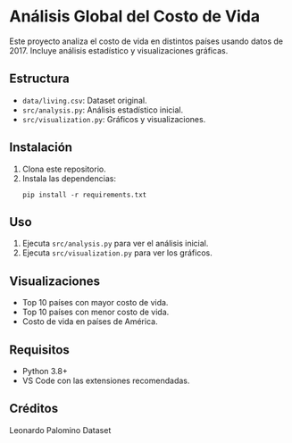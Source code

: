 # Análisis Global del Costo de Vida

Este proyecto analiza el costo de vida en distintos países usando datos de 2017. Incluye análisis estadístico y visualizaciones gráficas.

## Estructura

- `data/living.csv`: Dataset original.
- `src/analysis.py`: Análisis estadístico inicial.
- `src/visualization.py`: Gráficos y visualizaciones.

## Instalación

1. Clona este repositorio.
2. Instala las dependencias:
   ```
   pip install -r requirements.txt
   ```

## Uso

1. Ejecuta `src/analysis.py` para ver el análisis inicial.
2. Ejecuta `src/visualization.py` para ver los gráficos.

## Visualizaciones

- Top 10 países con mayor costo de vida.
- Top 10 países con menor costo de vida.
- Costo de vida en países de América.

## Requisitos

- Python 3.8+
- VS Code con las extensiones recomendadas.

## Créditos

Leonardo Palomino Dataset